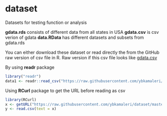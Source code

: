 # dataset
Datasets for testing function or analysis

**gdata.rds** consists of different data from all states in USA
**gdata.csv** is csv verion of gdata
**data.RData** has different datasets and subsets from gdata.rds

You can either download these dataset or read directly the from the GitHub raw
version of csv file in R. Raw version if this csv file looks like [gdata.csv](https://raw.githubusercontent.com/ybkamaleri/dataset/master/gdata.csv)

By using **readr** package

``` R
library("readr")
data1 <- readr::read_csv("https://raw.githubusercontent.com/ybkamaleri/dataset/master/gdata.csv")
```

Using **RCurl** package to get the URL before reading as csv

``` R
library(RCurl)
x <- getURL("https://raw.githubusercontent.com/ybkamaleri/dataset/master/gdata.csv")
y <- read.csv(text = x)
```
